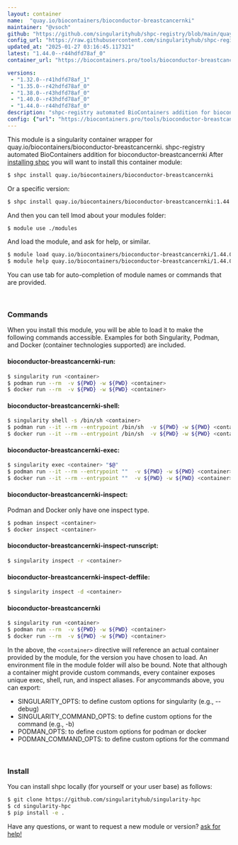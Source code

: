 ```yaml
---
layout: container
name:  "quay.io/biocontainers/bioconductor-breastcancernki"
maintainer: "@vsoch"
github: "https://github.com/singularityhub/shpc-registry/blob/main/quay.io/biocontainers/bioconductor-breastcancernki/container.yaml"
config_url: "https://raw.githubusercontent.com/singularityhub/shpc-registry/main/quay.io/biocontainers/bioconductor-breastcancernki/container.yaml"
updated_at: "2025-01-27 03:16:45.117321"
latest: "1.44.0--r44hdfd78af_0"
container_url: "https://biocontainers.pro/tools/bioconductor-breastcancernki"

versions:
 - "1.32.0--r41hdfd78af_1"
 - "1.35.0--r42hdfd78af_0"
 - "1.38.0--r43hdfd78af_0"
 - "1.40.0--r43hdfd78af_0"
 - "1.44.0--r44hdfd78af_0"
description: "shpc-registry automated BioContainers addition for bioconductor-breastcancernki"
config: {"url": "https://biocontainers.pro/tools/bioconductor-breastcancernki", "maintainer": "@vsoch", "description": "shpc-registry automated BioContainers addition for bioconductor-breastcancernki", "latest": {"1.44.0--r44hdfd78af_0": "sha256:ff13dfaec4d1967e26f4de7953af5e5c2723eb492cb1ff24438d0d2eb6f83200"}, "tags": {"1.32.0--r41hdfd78af_1": "sha256:e6eeecf794b2f285d720c10f50f3c8ecef56401cf7b43dc338a59b279f6a1057", "1.35.0--r42hdfd78af_0": "sha256:22dc66ede4c966d38474dd1febb75170d8d4824b0deda97d514de75e71fab49d", "1.38.0--r43hdfd78af_0": "sha256:1147ea5277fc9ac39c2e7aa5409c7685d65ff9d8087ba5b794c24523b80fca70", "1.40.0--r43hdfd78af_0": "sha256:302d3b9a2531ccd00558fc429e27ae743dff95bad7f601b9178fcdc7ffcca153", "1.44.0--r44hdfd78af_0": "sha256:ff13dfaec4d1967e26f4de7953af5e5c2723eb492cb1ff24438d0d2eb6f83200"}, "docker": "quay.io/biocontainers/bioconductor-breastcancernki"}
---
```


This module is a singularity container wrapper for quay.io/biocontainers/bioconductor-breastcancernki.
shpc-registry automated BioContainers addition for bioconductor-breastcancernki
After [installing shpc](#install) you will want to install this container module:


```bash
$ shpc install quay.io/biocontainers/bioconductor-breastcancernki
```

Or a specific version:

```bash
$ shpc install quay.io/biocontainers/bioconductor-breastcancernki:1.44.0--r44hdfd78af_0
```

And then you can tell lmod about your modules folder:

```bash
$ module use ./modules
```

And load the module, and ask for help, or similar.

```bash
$ module load quay.io/biocontainers/bioconductor-breastcancernki/1.44.0--r44hdfd78af_0
$ module help quay.io/biocontainers/bioconductor-breastcancernki/1.44.0--r44hdfd78af_0
```

You can use tab for auto-completion of module names or commands that are provided.

<br>

### Commands

When you install this module, you will be able to load it to make the following commands accessible.
Examples for both Singularity, Podman, and Docker (container technologies supported) are included.

#### bioconductor-breastcancernki-run:

```bash
$ singularity run <container>
$ podman run --rm  -v ${PWD} -w ${PWD} <container>
$ docker run --rm  -v ${PWD} -w ${PWD} <container>
```

#### bioconductor-breastcancernki-shell:

```bash
$ singularity shell -s /bin/sh <container>
$ podman run --it --rm --entrypoint /bin/sh  -v ${PWD} -w ${PWD} <container>
$ docker run --it --rm --entrypoint /bin/sh  -v ${PWD} -w ${PWD} <container>
```

#### bioconductor-breastcancernki-exec:

```bash
$ singularity exec <container> "$@"
$ podman run --it --rm --entrypoint ""  -v ${PWD} -w ${PWD} <container> "$@"
$ docker run --it --rm --entrypoint ""  -v ${PWD} -w ${PWD} <container> "$@"
```

#### bioconductor-breastcancernki-inspect:

Podman and Docker only have one inspect type.

```bash
$ podman inspect <container>
$ docker inspect <container>
```

#### bioconductor-breastcancernki-inspect-runscript:

```bash
$ singularity inspect -r <container>
```

#### bioconductor-breastcancernki-inspect-deffile:

```bash
$ singularity inspect -d <container>
```



#### bioconductor-breastcancernki

```bash
$ singularity run <container>
$ podman run --rm  -v ${PWD} -w ${PWD} <container>
$ docker run --rm  -v ${PWD} -w ${PWD} <container>
```


In the above, the `<container>` directive will reference an actual container provided
by the module, for the version you have chosen to load. An environment file in the
module folder will also be bound. Note that although a container
might provide custom commands, every container exposes unique exec, shell, run, and
inspect aliases. For anycommands above, you can export:

 - SINGULARITY_OPTS: to define custom options for singularity (e.g., --debug)
 - SINGULARITY_COMMAND_OPTS: to define custom options for the command (e.g., -b)
 - PODMAN_OPTS: to define custom options for podman or docker
 - PODMAN_COMMAND_OPTS: to define custom options for the command

<br>

### Install

You can install shpc locally (for yourself or your user base) as follows:

```bash
$ git clone https://github.com/singularityhub/singularity-hpc
$ cd singularity-hpc
$ pip install -e .
```

Have any questions, or want to request a new module or version? [ask for help!](https://github.com/singularityhub/singularity-hpc/issues)